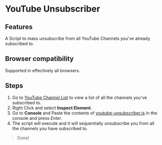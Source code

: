 # YouTube Unsubscriber

## Features
A Script to mass unsubscribe from all YouTube Channels you've already subscribed to.

## Browser compatibility
Supported in effectively all browsers.

## Steps
1. Go to [YouTube Channel List](https://www.youtube.com/feed/channels) to view a list of all the channels you've subscribed to.
2. Right Click and select **Inspect Element**.
3. Go to **Console** and Paste the contents of [youtube-unsubscriber.js](https://github.com/moutaouakkil/youtube-unsubscriber/blob/master/youtube-unsubscriber.js) in the console and press _Enter_.
4. The script will execute and it will sequentially unsubscribe you from all the channels you have subscribed to.

> Done!
